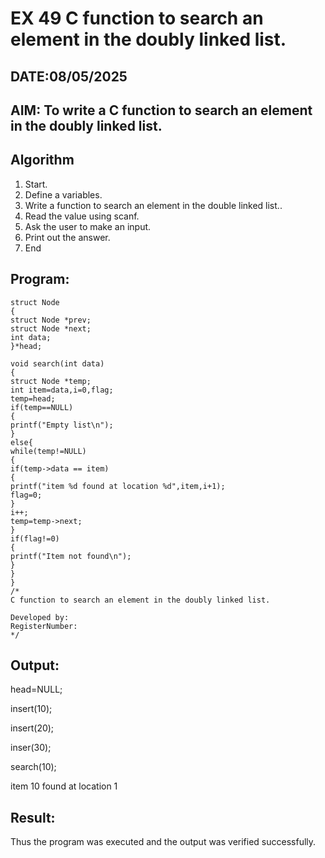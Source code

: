 # EX 49 C function to search an element in the doubly linked list.
## DATE:08/05/2025
## AIM: To write a C function to search an element in the doubly linked list.

## Algorithm
1. Start. 
2. Define a variables. 
3. Write a function to search an element in the double linked list.. 
4. Read the value using scanf. 
5. Ask the user to make an input. 
6. Print out the answer. 
7. End    

## Program:
```
struct Node 
{ 
struct Node *prev; 
struct Node *next; 
int data; 
}*head; 
 
void search(int data) 
{ 
struct Node *temp; 
int item=data,i=0,flag; 
temp=head; 
if(temp==NULL) 
{ 
printf("Empty list\n"); 
} 
else{ 
while(temp!=NULL) 
{ 
if(temp->data == item) 
{ 
printf("item %d found at location %d",item,i+1); 
flag=0; 
} 
i++; 
temp=temp->next; 
} 
if(flag!=0) 
{ 
printf("Item not found\n"); 
} 
}  
}
/*
C function to search an element in the doubly linked list.

Developed by: 
RegisterNumber:  
*/
```

## Output:
head=NULL;

insert(10);

insert(20);

inser(30);

search(10);

item 10 found at location 1


## Result:
Thus the program was executed and the output was verified successfully.
